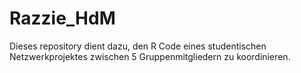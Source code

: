 # Razzie_HdM

Dieses repository dient dazu, den R Code eines studentischen Netzwerkprojektes zwischen 5 Gruppenmitgliedern zu koordinieren.
